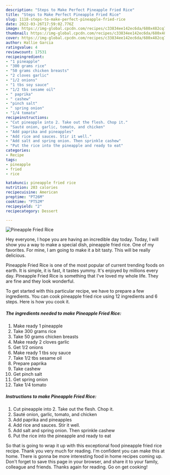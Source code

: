 ```yaml
---
description: "Steps to Make Perfect Pineapple Fried Rice"
title: "Steps to Make Perfect Pineapple Fried Rice"
slug: 1118-steps-to-make-perfect-pineapple-fried-rice
date: 2022-03-26T17:59:02.776Z
image: https://img-global.cpcdn.com/recipes/c33834ee142ec6da/680x482cq70/pineapple-fried-rice-recipe-main-photo.jpg
thumbnail: https://img-global.cpcdn.com/recipes/c33834ee142ec6da/680x482cq70/pineapple-fried-rice-recipe-main-photo.jpg
cover: https://img-global.cpcdn.com/recipes/c33834ee142ec6da/680x482cq70/pineapple-fried-rice-recipe-main-photo.jpg
author: Hallie Garcia
ratingvalue: 4
reviewcount: 17531
recipeingredient:
- "1 pineapple"
- "300 grams rice"
- "50 grams chicken breasts"
- "2 cloves garlic"
- "1/2 onions"
- "1 tbs soy sauce"
- "1/2 tbs sesame oil"
- " paprika"
- " cashew"
- "pinch salt"
- " spring onion"
- "1/4 tomato"
recipeinstructions:
- "Cut pineapple into 2. Take out the flesh. Chop it."
- "Sauté onion, garlic, tomato, and chicken"
- "Add paprika and pineapples"
- "Add rice and sauces. Stir it well."
- "Add salt and spring onion. Then sprinkle cashew"
- "Put the rice into the pineapple and ready to eat"
categories:
- Recipe
tags:
- pineapple
- fried
- rice

katakunci: pineapple fried rice 
nutrition: 203 calories
recipecuisine: American
preptime: "PT26M"
cooktime: "PT52M"
recipeyield: "2"
recipecategory: Dessert

---
```



![Pineapple Fried Rice](https://img-global.cpcdn.com/recipes/c33834ee142ec6da/680x482cq70/pineapple-fried-rice-recipe-main-photo.jpg)

Hey everyone, I hope you are having an incredible day today. Today, I will show you a way to make a special dish, pineapple fried rice. One of my favorites. For mine, I am going to make it a bit tasty. This will be really delicious.



Pineapple Fried Rice is one of the most popular of current trending foods on earth. It is simple, it is fast, it tastes yummy. It's enjoyed by millions every day. Pineapple Fried Rice is something that I've loved my whole life. They are fine and they look wonderful.


To get started with this particular recipe, we have to prepare a few ingredients. You can cook pineapple fried rice using 12 ingredients and 6 steps. Here is how you cook it.

<!--inarticleads1-->

##### The ingredients needed to make Pineapple Fried Rice:

1. Make ready 1 pineapple
1. Take 300 grams rice
1. Take 50 grams chicken breasts
1. Make ready 2 cloves garlic
1. Get 1/2 onions
1. Make ready 1 tbs soy sauce
1. Take 1/2 tbs sesame oil
1. Prepare  paprika
1. Take  cashew
1. Get pinch salt
1. Get  spring onion
1. Take 1/4 tomato




<!--inarticleads2-->

##### Instructions to make Pineapple Fried Rice:

1. Cut pineapple into 2. Take out the flesh. Chop it.
1. Sauté onion, garlic, tomato, and chicken
1. Add paprika and pineapples
1. Add rice and sauces. Stir it well.
1. Add salt and spring onion. Then sprinkle cashew
1. Put the rice into the pineapple and ready to eat




So that is going to wrap it up with this exceptional food pineapple fried rice recipe. Thank you very much for reading. I'm confident you can make this at home. There is gonna be more interesting food in home recipes coming up. Don't forget to save this page in your browser, and share it to your family, colleague and friends. Thanks again for reading. Go on get cooking!
